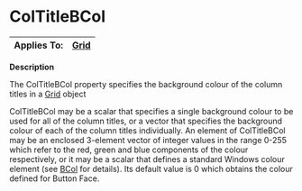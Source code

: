 




<h1 class="heading"><span class="name">ColTitleBCol</span></h1>

| Applies To: | [Grid](../a-z/grid.md) |
| --- | ---  |


**Description**


The ColTitleBCol property specifies the background colour of the column titles in a [Grid](../a-z/grid.md) object


ColTitleBCol may be a scalar that specifies a single background colour to be used for all of the column titles, or a vector that specifies the background colour of each of the column titles individually. An element of ColTitleBCol may be an enclosed 3-element vector of integer values in the range 0-255 which refer to the red, green and blue components of the colour respectively, or it may be a scalar that defines a standard Windows colour element (see [BCol](../a-z/bcol.md) for details). Its default value is 0 which obtains the colour defined for Button Face.



